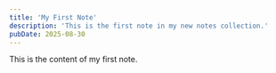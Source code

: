 ```yaml
---
title: 'My First Note'
description: 'This is the first note in my new notes collection.'
pubDate: 2025-08-30
---
```


This is the content of my first note.

